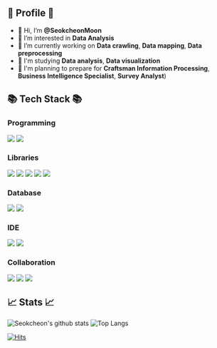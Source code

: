 ## 🍔 Profile 🍔

- 👋 Hi, I’m **@SeokcheonMoon**
- 👀 I’m interested in **Data Analysis**
- 🌱 I’m currently working on **Data crawling**, **Data mapping**, **Data preprocessing**
- 📓 I'm studying **Data analysis**, **Data visualization**
- 🔫 I'm planning to prepare for **Craftsman Information Processing**, **Business Intelligence Specialist**, **Survey Analyst**)


## 📚 Tech Stack 📚

### Programming
<img src="https://img.shields.io/badge/-python-3776AB?style=for-the-badge&logo=python&logoColor=white"/> <img src="https://img.shields.io/badge/-jupyter-F37626?style=for-the-badge&logo=jupyter&logoColor=white"/>

### Libraries
<img src="https://img.shields.io/badge/-pandas-150458?style=for-the-badge&logo=pandas&logoColor=white"/> <img src="https://img.shields.io/badge/-selenium-43B02A?style=for-the-badge&logo=selenium&logoColor=white"/> <img src="https://img.shields.io/badge/-sqlalchemy-D71F00?style=for-the-badge&logo=sqlalchemy&logoColor=white"/> <img src="https://img.shields.io/badge/-scikitlearn-F7931E?style=for-the-badge&logo=scikitlearn&logoColor=white"/> <img src="https://img.shields.io/badge/-numpy-013243?style=for-the-badge&logo=numpy&logoColor=white"/>

### Database
<img src="https://img.shields.io/badge/-mongodb-47A248?style=for-the-badge&logo=mongodb&logoColor=white"/> <img src="https://img.shields.io/badge/-mysql-4479A1?style=for-the-badge&logo=mysql&logoColor=white"/>

### IDE
<img src="https://img.shields.io/badge/-vscode-40AEF0?style=for-the-badge&logo=&logoColor=white"/> <img src="https://img.shields.io/badge/-pycharm-000000?style=for-the-badge&logo=pycharm&logoColor=white"/>

### Collaboration
<img src="https://img.shields.io/badge/-slack-4A154B?style=for-the-badge&logo=slack&logoColor=white"/> <img src="https://img.shields.io/badge/-docker-2496ED?style=for-the-badge&logo=docker&logoColor=white"/> <img src="https://img.shields.io/badge/Jira-0052CC?style=for-the-badge&logo=Jira&logoColor=white">

## 📈 Stats 📈
![Seokcheon's github stats](https://github-readme-stats.vercel.app/api?username=SeokcheonMoon) ![Top Langs](https://github-readme-stats.vercel.app/api/top-langs/?username=SeokcheonMoon&layout=compact) 

[![Hits](https://hits.seeyoufarm.com/api/count/incr/badge.svg?url=https%3A%2F%2Fgithub.com%2FSeokcheonMoon&count_bg=%2379C83D&title_bg=%23555555&icon=&icon_color=%23E7E7E7&title=hits&edge_flat=false)](https://hits.seeyoufarm.com)


<!---
SeokcheonMoon/SeokcheonMoon is a ✨ special ✨ repository because its `README.md` (this file) appears on your GitHub profile.
You can click the Preview link to take a look at your changes.
--->
